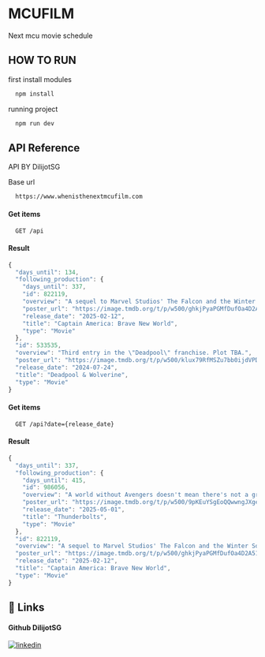 # MCUFILM

Next mcu movie schedule

## HOW TO RUN

first install modules

```bash
  npm install
```

running project

```bash
  npm run dev
```

## API Reference

API BY DilijotSG

Base url

```http
  https://www.whenisthenextmcufilm.com
```

#### Get items

```http
  GET /api
```

#### Result

```javascript
{
  "days_until": 134,
  "following_production": {
    "days_until": 337,
    "id": 822119,
    "overview": "A sequel to Marvel Studios' The Falcon and the Winter Soldier and follows Sam Wilson as the new Captain America.",
    "poster_url": "https://image.tmdb.org/t/p/w500/ghkjPyaPGMfDufOa4D2A51DFGWr.jpg",
    "release_date": "2025-02-12",
    "title": "Captain America: Brave New World",
    "type": "Movie"
  },
  "id": 533535,
  "overview": "Third entry in the \"Deadpool\" franchise. Plot TBA.",
  "poster_url": "https://image.tmdb.org/t/p/w500/klux79RfMSZu7bb0ijdVPDeeuG7.jpg",
  "release_date": "2024-07-24",
  "title": "Deadpool & Wolverine",
  "type": "Movie"
}
```

#### Get items

```http
  GET /api?date={release_date}
```

#### Result

```javascript
{
  "days_until": 337,
  "following_production": {
    "days_until": 415,
    "id": 986056,
    "overview": "A world without Avengers doesn't mean there's not a group of superheroes. There is a group and they're called the Thunderbolts.",
    "poster_url": "https://image.tmdb.org/t/p/w500/9pKEuYSgEoQQwwngJXgeNOnJjr.jpg",
    "release_date": "2025-05-01",
    "title": "Thunderbolts",
    "type": "Movie"
  },
  "id": 822119,
  "overview": "A sequel to Marvel Studios' The Falcon and the Winter Soldier and follows Sam Wilson as the new Captain America.",
  "poster_url": "https://image.tmdb.org/t/p/w500/ghkjPyaPGMfDufOa4D2A51DFGWr.jpg",
  "release_date": "2025-02-12",
  "title": "Captain America: Brave New World",
  "type": "Movie"
}
```

## 🔗 Links

#### Github DilijotSG

[![linkedin](https://img.shields.io/badge/github-000?style=for-the-badge&logo=github&logoColor=white)](https://github.com/DiljotSG/MCU-Countdown.git)

